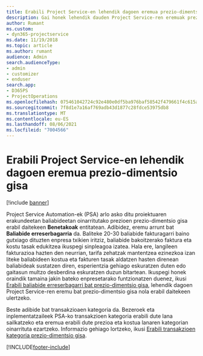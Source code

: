 ```yaml
---
title: Erabili Project Service-en lehendik dagoen eremua prezio-dimentsio gisa
description: Gai honek lehendik dauden Project Service-ren eremuak prezio-dimentsio gisa erabiltzeari buruzko informazioa eskaintzen du.
author: Rumant
ms.custom:
- dyn365-projectservice
ms.date: 11/19/2018
ms.topic: article
ms.author: rumant
audience: Admin
search.audienceType:
- admin
- customizer
- enduser
search.app:
- D365PS
- ProjectOperations
ms.openlocfilehash: 075461042724c92e480e0df5ba976baf58542f479661f4c615aa442a150d0f8a
ms.sourcegitcommit: 7f8d1e7a16af769adb43d1877c28fdce53975db8
ms.translationtype: MT
ms.contentlocale: eu-ES
ms.lasthandoff: 08/06/2021
ms.locfileid: "7004566"
---
```

# <a name="use-an-existing-field-in-project-service-as-a-pricing-dimension"></a>Erabili Project Service-en lehendik dagoen eremua prezio-dimentsio gisa

[!include [banner](../includes/psa-now-project-operations.md)]

Project Service Automation-ek (PSA) arlo asko ditu proiektuaren erakundeetan baliabideetan oinarritutako prezioen prezio-dimentsio gisa erabil daitekeen **Benetakoak** entitatean. Adibidez, eremu arrunt bat **Baliabide erreserbagarria** da. Baliteke 20-30 baliabide fakturagarri baino gutxiago dituzten enpresa txikien iritziz, baliabide bakoitzerako faktura eta kostu tasak edukitzea ikuspegi sinpleagoa izatea. Hala ere, langileen fakturazioa hazten den neurrian, tarifa zehatzak mantentzea ezinezkoa izan liteke baliabideen kostua eta fakturen tasak aldatzen hasten direnean baliabideak sustatzen diren, esperientzia gehiago eskuratzen duten edo gaitasun multzo desberdina eskuratzen duzun bitartean. Ikuspegi honek oraindik tamaina jakin bateko enpresetarako funtzionatzen duenez, ikusi [Erabili baliabide erreserbagarri bat prezio-dimentsio gisa](bookable-resource-pricing-dimension.md), lehendik dagoen Project Service-ren eremu bat prezio-dimentsio gisa nola erabil daitekeen ulertzeko.

Beste adibide bat transakzioaen kategoria da. Bezeroek eta inplementatzaileek PSA-ko transakzioen kategoria erabili dute lana sailkatzeko eta eremua erabili dute prezioa eta kostua lanaren kategorian oinarrituta ezartzeko. Informazio gehiago lortzeko, ikusi [Erabili transakzioen kategoria prezio-dimentsio gisa](transaction-category-pricing-dimension.md).


[!INCLUDE[footer-include](../includes/footer-banner.md)]